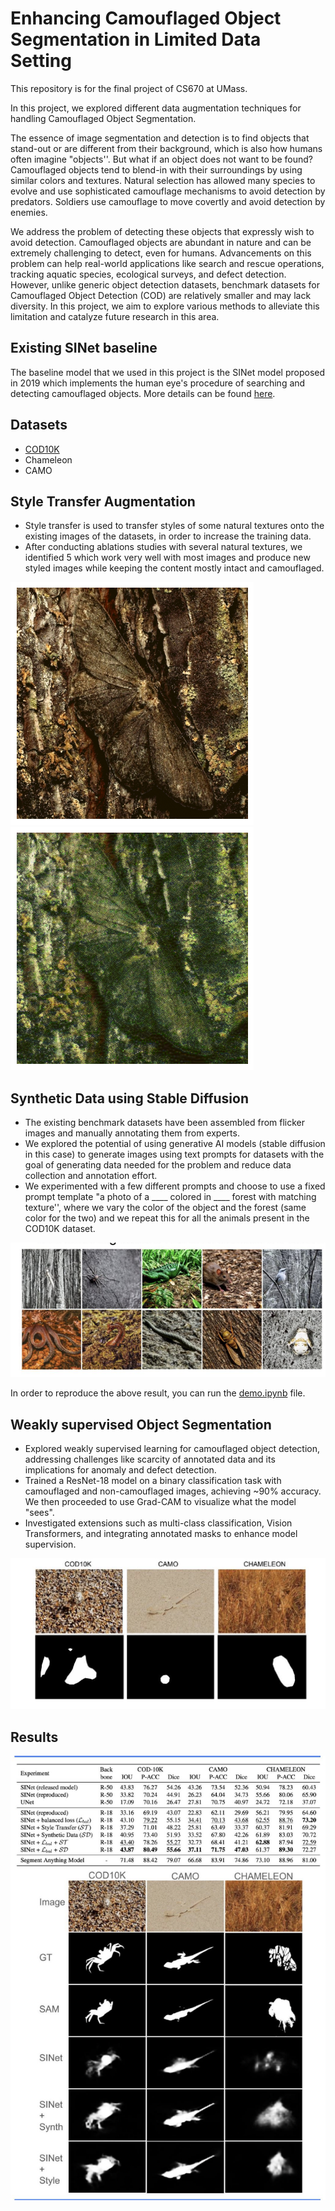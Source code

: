 
# Enhancing Camouflaged Object Segmentation in Limited Data Setting

This repository is for the final project of CS670 at UMass.

In this project, we explored different data augmentation techniques for handling Camouflaged Object Segmentation.

The essence of image segmentation and detection is to find objects that stand-out or are different from their background, which is also how humans often imagine "objects''. 
But what if an object does not want to be found? Camouflaged objects tend to blend-in with their surroundings by using similar colors and textures. Natural selection has allowed many species to evolve and use sophisticated camouflage mechanisms to avoid detection by predators. Soldiers use camouflage to move covertly and avoid detection by enemies. 

We address the problem of detecting these objects that expressly wish to avoid detection. Camouflaged objects are abundant in nature and can be extremely challenging to detect, even for humans. Advancements on this problem can help real-world applications like search and rescue operations, tracking aquatic species, ecological surveys, and defect detection. However, unlike generic object detection datasets, benchmark datasets for Camouflaged Object Detection (COD) are relatively smaller and may lack diversity. In this project, we aim to explore various methods to alleviate this limitation and catalyze future research in this area.

## Existing SINet baseline

The baseline model that we used in this project is the SINet model proposed in 2019 which implements the human eye's procedure of searching and detecting camouflaged objects. More details can be found [here](https://dengpingfan.github.io/pages/COD.html).

## Datasets
- [COD10K](https://dengpingfan.github.io/pages/COD.html)
- Chameleon
- CAMO

## Style Transfer Augmentation

- Style transfer is used to transfer styles of some natural textures onto the existing images of the datasets, in order to increase the training data.
- After conducting ablations studies with several natural textures, we identified 5 which work very well with most images and produce new styled images while keeping the content mostly intact and camouflaged.

![Original image](./demo/readme_assets/butterfly.png)
![Styled image](./demo/readme_assets/butterfly-style-transfer.png)

## Synthetic Data using Stable Diffusion

- The existing benchmark datasets have been assembled from flicker images and manually annotating them from experts.
- We explored the potential of using generative AI models (stable diffusion in this case) to generate images using text prompts for datasets with the goal of generating data needed for the problem and reduce data collection and annotation effort.
- We experimented with a few different prompts and choose to use a fixed prompt template "a photo of a ____ colored in  ____ forest with matching texture'', where we vary the color of the object and the forest (same color for the two) and we repeat this for all the animals present in the COD10K dataset. 

![Synthetic data](./demo/readme_assets/synthetic-dataset.png)

In order to reproduce the above result, you can run the [demo.ipynb](./demo.ipynb) file.

## Weakly supervised Object Segmentation

- Explored weakly supervised learning for camouflaged object detection, addressing challenges like scarcity of annotated data and its implications for anomaly and defect detection.
- Trained a ResNet-18 model on a binary classification task with camouflaged and non-camouflaged images, achieving ~90% accuracy. We then proceeded to use Grad-CAM to visualize what the model "sees".
- Investigated extensions such as multi-class classification, Vision Transformers, and integrating annotated masks to enhance model supervision.


![Weakly supervised object segmentation](./demo/readme_assets/weak-supervision.png)

## Results

![Results](./demo/readme_assets/results.png)